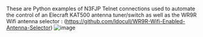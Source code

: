 These are Python examples of N3FJP Telnet connections used to automate the control of an 
Elecraft KAT500 antenna tuner/switch as well as the 
WR9R Wifi antenna selector : (https://github.com/ldocull/WR9R-Wifi-Enabled-Antenna-Selector)
![image](https://github.com/user-attachments/assets/37e94938-24d0-4e18-b454-291dd1d2bc0d)

